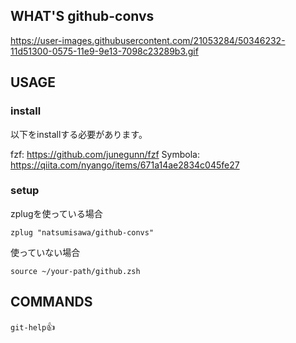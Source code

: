 ## WHAT'S github-convs
https://user-images.githubusercontent.com/21053284/50346232-11d51300-0575-11e9-9e13-7098c23289b3.gif

## USAGE
### install
以下をinstallする必要があります。

fzf: https://github.com/junegunn/fzf
Symbola: https://qiita.com/nyango/items/671a14ae2834c045fe27

### setup
zplugを使っている場合
```.zshrc
zplug "natsumisawa/github-convs"
```
使っていない場合
```
source ~/your-path/github.zsh
```
## COMMANDS
`git-help`👍

